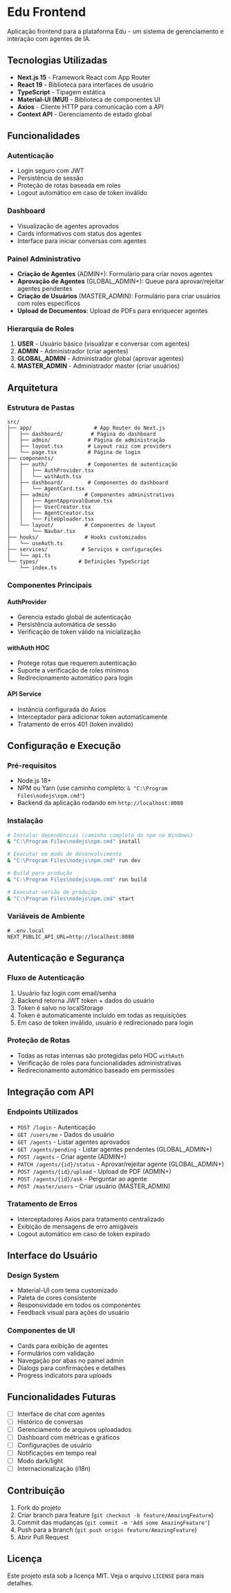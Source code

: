 # Edu Frontend

Aplicação frontend para a plataforma Edu - um sistema de gerenciamento e interação com agentes de IA.

## Tecnologias Utilizadas

- **Next.js 15** - Framework React com App Router
- **React 19** - Biblioteca para interfaces de usuário
- **TypeScript** - Tipagem estática
- **Material-UI (MUI)** - Biblioteca de componentes UI
- **Axios** - Cliente HTTP para comunicação com a API
- **Context API** - Gerenciamento de estado global

## Funcionalidades

### Autenticação
- Login seguro com JWT
- Persistência de sessão
- Proteção de rotas baseada em roles
- Logout automático em caso de token inválido

### Dashboard
- Visualização de agentes aprovados
- Cards informativos com status dos agentes
- Interface para iniciar conversas com agentes

### Painel Administrativo
- **Criação de Agentes** (ADMIN+): Formulário para criar novos agentes
- **Aprovação de Agentes** (GLOBAL_ADMIN+): Queue para aprovar/rejeitar agentes pendentes
- **Criação de Usuários** (MASTER_ADMIN): Formulário para criar usuários com roles específicos
- **Upload de Documentos**: Upload de PDFs para enriquecer agentes

### Hierarquia de Roles
1. **USER** - Usuário básico (visualizar e conversar com agentes)
2. **ADMIN** - Administrador (criar agentes)
3. **GLOBAL_ADMIN** - Administrador global (aprovar agentes)
4. **MASTER_ADMIN** - Administrador master (criar usuários)

## Arquitetura

### Estrutura de Pastas
```
src/
├── app/                    # App Router do Next.js
│   ├── dashboard/         # Página do dashboard
│   ├── admin/            # Página de administração
│   ├── layout.tsx        # Layout raiz com providers
│   └── page.tsx          # Página de login
├── components/
│   ├── auth/             # Componentes de autenticação
│   │   ├── AuthProvider.tsx
│   │   └── withAuth.tsx
│   ├── dashboard/        # Componentes do dashboard
│   │   └── AgentCard.tsx
│   ├── admin/           # Componentes administrativos
│   │   ├── AgentApprovalQueue.tsx
│   │   ├── UserCreator.tsx
│   │   ├── AgentCreator.tsx
│   │   └── FileUploader.tsx
│   └── layout/          # Componentes de layout
│       └── Navbar.tsx
├── hooks/               # Hooks customizados
│   └── useAuth.ts
├── services/           # Serviços e configurações
│   └── api.ts
└── types/             # Definições TypeScript
    └── index.ts
```

### Componentes Principais

#### AuthProvider
- Gerencia estado global de autenticação
- Persistência automática de sessão
- Verificação de token válido na inicialização

#### withAuth HOC
- Protege rotas que requerem autenticação
- Suporte a verificação de roles mínimos
- Redirecionamento automático para login

#### API Service
- Instância configurada do Axios
- Interceptador para adicionar token automaticamente
- Tratamento de erros 401 (token inválido)

## Configuração e Execução

### Pré-requisitos
- Node.js 18+
- NPM ou Yarn (use caminho completo: `& "C:\Program Files\nodejs\npm.cmd"`)
- Backend da aplicação rodando em `http://localhost:8080`

### Instalação
```bash
# Instalar dependências (caminho completo do npm no Windows)
& "C:\Program Files\nodejs\npm.cmd" install

# Executar em modo de desenvolvimento
& "C:\Program Files\nodejs\npm.cmd" run dev

# Build para produção
& "C:\Program Files\nodejs\npm.cmd" run build

# Executar versão de produção
& "C:\Program Files\nodejs\npm.cmd" start
```

### Variáveis de Ambiente
```env
# .env.local
NEXT_PUBLIC_API_URL=http://localhost:8080
```

## Autenticação e Segurança

### Fluxo de Autenticação
1. Usuário faz login com email/senha
2. Backend retorna JWT token + dados do usuário
3. Token é salvo no localStorage
4. Token é automaticamente incluído em todas as requisições
5. Em caso de token inválido, usuário é redirecionado para login

### Proteção de Rotas
- Todas as rotas internas são protegidas pelo HOC `withAuth`
- Verificação de roles para funcionalidades administrativas
- Redirecionamento automático baseado em permissões

## Integração com API

### Endpoints Utilizados
- `POST /login` - Autenticação
- `GET /users/me` - Dados do usuário
- `GET /agents` - Listar agentes aprovados
- `GET /agents/pending` - Listar agentes pendentes (GLOBAL_ADMIN+)
- `POST /agents` - Criar agente (ADMIN+)
- `PATCH /agents/{id}/status` - Aprovar/rejeitar agente (GLOBAL_ADMIN+)
- `POST /agents/{id}/upload` - Upload de PDF (ADMIN+)
- `POST /agents/{id}/ask` - Perguntar ao agente
- `POST /master/users` - Criar usuário (MASTER_ADMIN)

### Tratamento de Erros
- Interceptadores Axios para tratamento centralizado
- Exibição de mensagens de erro amigáveis
- Logout automático em caso de token expirado

## Interface do Usuário

### Design System
- Material-UI com tema customizado
- Paleta de cores consistente
- Responsividade em todos os componentes
- Feedback visual para ações do usuário

### Componentes de UI
- Cards para exibição de agentes
- Formulários com validação
- Navegação por abas no painel admin
- Dialogs para confirmações e detalhes
- Progress indicators para uploads

## Funcionalidades Futuras

- [ ] Interface de chat com agentes
- [ ] Histórico de conversas
- [ ] Gerenciamento de arquivos uploadados
- [ ] Dashboard com métricas e gráficos
- [ ] Configurações de usuário
- [ ] Notificações em tempo real
- [ ] Modo dark/light
- [ ] Internacionalização (i18n)

## Contribuição

1. Fork do projeto
2. Criar branch para feature (`git checkout -b feature/AmazingFeature`)
3. Commit das mudanças (`git commit -m 'Add some AmazingFeature'`)
4. Push para a branch (`git push origin feature/AmazingFeature`)
5. Abrir Pull Request

## Licença

Este projeto está sob a licença MIT. Veja o arquivo `LICENSE` para mais detalhes.
